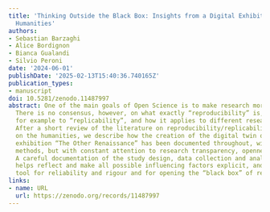 ```yaml
---
title: 'Thinking Outside the Black Box: Insights from a Digital Exhibition in the
  Humanities'
authors:
- Sebastian Barzaghi
- Alice Bordignon
- Bianca Gualandi
- Silvio Peroni
date: '2024-06-01'
publishDate: '2025-02-13T15:40:36.740165Z'
publication_types:
- manuscript
doi: 10.5281/zenodo.11487997
abstract: One of the main goals of Open Science is to make research more reproducible.
  There is no consensus, however, on what exactly “reproducibility” is, as opposed
  for example to “replicability”, and how it applies to different research fields.
  After a short review of the literature on reproducibility/replicability with a focus
  on the humanities, we describe how the creation of the digital twin of the temporary
  exhibition “The Other Renaissance” has been documented throughout, with different
  methods, but with constant attention to research transparency, openness and accountability.
  A careful documentation of the study design, data collection and analysis techniques
  helps reflect and make all possible influencing factors explicit, and is a fundamental
  tool for reliability and rigour and for opening the “black box” of research.
links:
- name: URL
  url: https://zenodo.org/records/11487997
---
```

